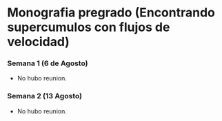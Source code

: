 # Monografia pregrado (Encontrando supercumulos con flujos de velocidad)

### Semana 1 (6 de Agosto)

* No hubo reunion.

### Semana 2 (13 Agosto)

* No hubo reunion.
